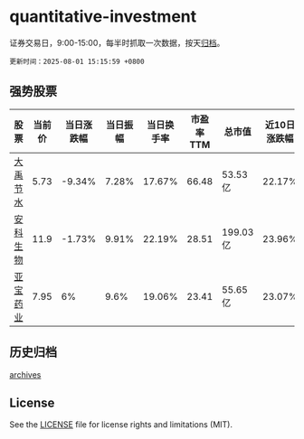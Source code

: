 # quantitative-investment

证券交易日，9:00-15:00，每半时抓取一次数据，按天[归档](archives)。

`更新时间：2025-08-01 15:15:59 +0800`

## 强势股票

|股票|当前价|当日涨跌幅|当日振幅|当日换手率|市盈率TTM|总市值|近10日涨跌幅|
|----|----|----|----|----|----|----|----|
|[大禹节水](https://xueqiu.com/S/SZ300021)|5.73|-9.34%|7.28%|17.67%|66.48|53.53亿|22.17%|
|[安科生物](https://xueqiu.com/S/SZ300009)|11.9|-1.73%|9.91%|22.19%|28.51|199.03亿|23.96%|
|[亚宝药业](https://xueqiu.com/S/SH600351)|7.95|6%|9.6%|19.06%|23.41|55.65亿|23.07%|

## 历史归档

[archives](archives)

## License

See the [LICENSE](LICENSE) file for license rights and limitations (MIT).